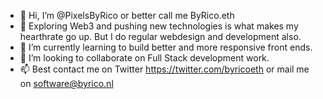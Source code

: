- 👋 Hi, I’m @PixelsByRico or better call me ByRico.eth
- 👀 Exploring Web3 and pushing new technologies is what makes my hearthrate go up. But I do regular webdesign and development also.
- 🌱 I’m currently learning to build better and more responsive front ends.
- 💞️ I’m looking to collaborate on Full Stack development work.
- 📫 Best contact me on Twitter https://twitter.com/byricoeth or mail me on software@byrico.nl

<!---
PixelsByRico/PixelsByRico is a ✨ special ✨ repository because its `README.md` (this file) appears on your GitHub profile.
You can click the Preview link to take a look at your changes.
--->
